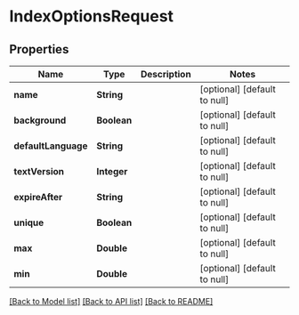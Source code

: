 # IndexOptionsRequest
## Properties

Name | Type | Description | Notes
------------ | ------------- | ------------- | -------------
**name** | **String** |  | [optional] [default to null]
**background** | **Boolean** |  | [optional] [default to null]
**defaultLanguage** | **String** |  | [optional] [default to null]
**textVersion** | **Integer** |  | [optional] [default to null]
**expireAfter** | **String** |  | [optional] [default to null]
**unique** | **Boolean** |  | [optional] [default to null]
**max** | **Double** |  | [optional] [default to null]
**min** | **Double** |  | [optional] [default to null]

[[Back to Model list]](../README.md#documentation-for-models) [[Back to API list]](../README.md#documentation-for-api-endpoints) [[Back to README]](../README.md)

